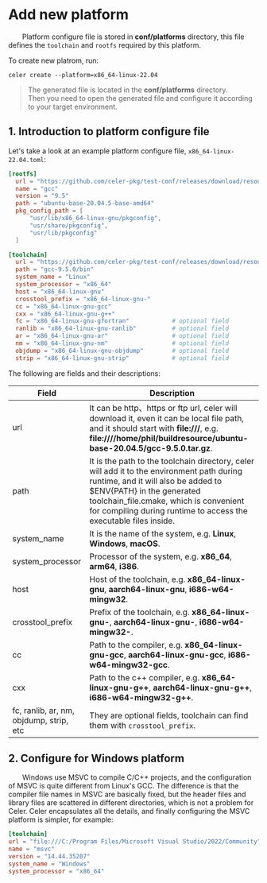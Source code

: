 # Add new platform

&emsp;&emsp;Platform configure file is stored in **conf/platforms** directory, this file defines the `toolchain` and `rootfs` required by this platform.  

To create new platrom, run: 

```
celer create --platform=x86_64-linux-22.04
```

>The generated file is located in the **conf/platforms** directory.  
>Then you need to open the generated file and configure it according to your target environment.

## 1. Introduction to platform configure file

Let's take a look at an example platform configure file, `x86_64-linux-22.04.toml`:

  ```toml
  [rootfs]
    url = "https://github.com/celer-pkg/test-conf/releases/download/resource/ubuntu-base-20.04.5-base-amd64.tar.gz"
    name = "gcc"
    version = "9.5"
    path = "ubuntu-base-20.04.5-base-amd64"
    pkg_config_path = [
        "usr/lib/x86_64-linux-gnu/pkgconfig",
        "usr/share/pkgconfig",
        "usr/lib/pkgconfig"
    ]

  [toolchain]
    url = "https://github.com/celer-pkg/test-conf/releases/download/resource/gcc-9.5.0.tar.gz"
    path = "gcc-9.5.0/bin"
    system_name = "Linux"
    system_processor = "x86_64"
    host = "x86_64-linux-gnu"
    crosstool_prefix = "x86_64-linux-gnu-"
    cc = "x86_64-linux-gnu-gcc"
    cxx = "x86_64-linux-gnu-g++"
    fc = "x86_64-linux-gnu-gfortran"            # optional field
    ranlib = "x86_64-linux-gnu-ranlib"          # optional field
    ar = "x86_64-linux-gnu-ar"                  # optional field
    nm = "x86_64-linux-gnu-nm"                  # optional field
    objdump = "x86_64-linux-gnu-objdump"        # optional field
    strip = "x86_64-linux-gnu-strip"            # optional field
  ```

The following are fields and their descriptions:

| Field | Description |
| ------ | ----------- |
| url | It can be http、https or ftp url, celer will download it, even it can be local file path, and it should start with **file:///**, e.g. **file:////home/phil/buildresource/ubuntu-base-20.04.5/gcc-9.5.0.tar.gz**. |
| path | It is the path to the toolchain directory, celer will add it to the environment path during runtime, and it will also be added to $ENV{PATH} in the generated toolchain_file.cmake, which is convenient for compiling during runtime to access the executable files inside. |
| system_name | It is the name of the system, e.g. **Linux**, **Windows**, **macOS**. |
| system_processor | Processor of the system, e.g. **x86_64**, **arm64**, **i386**. |
| host | Host of the toolchain, e.g. **x86_64-linux-gnu**, **aarch64-linux-gnu**, **i686-w64-mingw32**. |
| crosstool_prefix | Prefix of the toolchain, e.g. **x86_64-linux-gnu-**, **aarch64-linux-gnu-**, **i686-w64-mingw32-**. |
| cc | Path to the compiler, e.g. **x86_64-linux-gnu-gcc**, **aarch64-linux-gnu-gcc**, **i686-w64-mingw32-gcc**. |
| cxx | Path to the c++ compiler, e.g. **x86_64-linux-gnu-g++**, **aarch64-linux-gnu-g++**, **i686-w64-mingw32-g++**. |
| fc, ranlib, ar, nm, objdump, strip, etc | They are optional fields, toolchain can find them with `crosstool_prefix`. |

## 2. Configure for Windows platform

&emsp;&emsp;Windows use MSVC to compile C/C++ projects, and the configuration of MSVC is quite different from Linux's GCC. The difference is that the compiler file names in MSVC are basically fixed, but the header files and library files are scattered in different directories, which is not a problem for Celer. Celer encapsulates all the details, and finally configuring the MSVC platform is simpler, for example:

```toml
[toolchain]
url = "file:///C:/Program Files/Microsoft Visual Studio/2022/Community"
name = "msvc"
version = "14.44.35207"
system_name = "Windows"
system_processor = "x86_64"
```